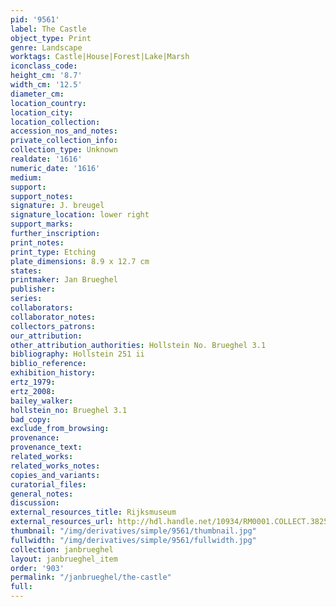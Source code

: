 ```yaml
---
pid: '9561'
label: The Castle
object_type: Print
genre: Landscape
worktags: Castle|House|Forest|Lake|Marsh
iconclass_code:
height_cm: '8.7'
width_cm: '12.5'
diameter_cm:
location_country:
location_city:
location_collection:
accession_nos_and_notes:
private_collection_info:
collection_type: Unknown
realdate: '1616'
numeric_date: '1616'
medium:
support:
support_notes:
signature: J. breugel
signature_location: lower right
support_marks:
further_inscription:
print_notes:
print_type: Etching
plate_dimensions: 8.9 x 12.7 cm
states:
printmaker: Jan Brueghel
publisher:
series:
collaborators:
collaborator_notes:
collectors_patrons:
our_attribution:
other_attribution_authorities: Hollstein No. Brueghel 3.1
bibliography: Hollstein 251 ii
biblio_reference:
exhibition_history:
ertz_1979:
ertz_2008:
bailey_walker:
hollstein_no: Brueghel 3.1
bad_copy:
exclude_from_browsing:
provenance:
provenance_text:
related_works:
related_works_notes:
copies_and_variants:
curatorial_files:
general_notes:
discussion:
external_resources_title: Rijksmuseum
external_resources_url: http://hdl.handle.net/10934/RM0001.COLLECT.38251
thumbnail: "/img/derivatives/simple/9561/thumbnail.jpg"
fullwidth: "/img/derivatives/simple/9561/fullwidth.jpg"
collection: janbrueghel
layout: janbrueghel_item
order: '903'
permalink: "/janbrueghel/the-castle"
full:
---
```

